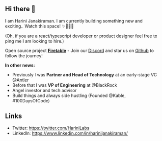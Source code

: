 ## Hi there 👋

I am Harini Janakiraman. I am currently building something new and exciting.. Watch this space! ✨👩🏻‍💻   <br/>

(Oh, if you are a react/typescript developer or product designer feel free to ping me I am looking to hire.)

Open source project **[Firetable](https://github.com/FiretableProject/firetable)** - Join our [Discord](https://discord.gg/B8yAD5PDX4) and star us on [Github](https://github.com/FiretableProject/firetable) to follow the journey!

<!-- <img src = "https://user-images.githubusercontent.com/307298/126592760-53dc3218-0830-4ae8-a5a5-a038f7c91068.png" > -->

**In other news:**
- Previously I was **Partner and Head of Technology** at an early-stage VC @Antler
- Before that I was **VP of Engineering** at @BlackRock
- Angel investor and tech advisor
- Build things and always side hustling (Founded @Kable, #100DaysOfCode)

## Links
- Twitter: https://twitter.com/HariniLabs
- LinkedIn: https://www.linkedin.com/in/harinijanakiraman/






